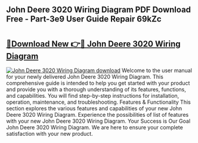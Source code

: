 ## John Deere 3020 Wiring Diagram PDF Download Free - Part-3e9 User Guide Repair 69kZc

# <h2><a href="http://dfmqzd.blite.top/?on=John+Deere+3020+Wiring+Diagram">🔗Download New 👉🔴 John Deere 3020 Wiring Diagram</a></h2>

[![John Deere 3020 Wiring Diagram download](https://i.imgur.com/lujVjoI.png)](http://dfmqzd.blite.top/?on=John+Deere+3020+Wiring+Diagram)
Welcome to the user manual for your newly delivered John Deere 3020 Wiring Diagram. This comprehensive guide is intended to help you get started with your product and provide you with a thorough understanding of its features, functions, and capabilities. You will find step-by-step instructions for installation, operation, maintenance, and troubleshooting. Features & Functionality This section explores the various features and capabilities of your new John Deere 3020 Wiring Diagram. Experience the possibilities of list of features with your new John Deere 3020 Wiring Diagram. Your Success is Our Goal John Deere 3020 Wiring Diagram. We are here to ensure your complete satisfaction with your new product.
